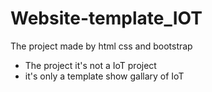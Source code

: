 # Website-template_IOT

The project made by html css and bootstrap
- The project it's not a IoT project
- it's only a template show gallary of IoT
